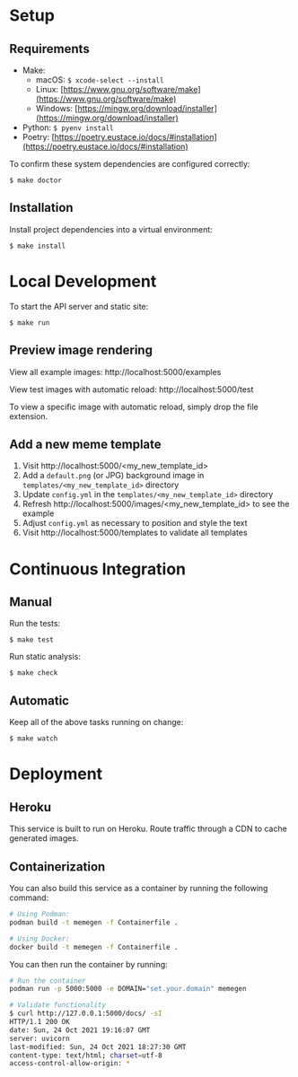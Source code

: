 # Setup

## Requirements

- Make:
  - macOS: `$ xcode-select --install`
  - Linux: [https://www.gnu.org/software/make](https://www.gnu.org/software/make)
  - Windows: [https://mingw.org/download/installer](https://mingw.org/download/installer)
- Python: `$ pyenv install`
- Poetry: [https://poetry.eustace.io/docs/#installation](https://poetry.eustace.io/docs/#installation)

To confirm these system dependencies are configured correctly:

```text
$ make doctor
```

## Installation

Install project dependencies into a virtual environment:

```text
$ make install
```

# Local Development

To start the API server and static site:

```text
$ make run
```

## Preview image rendering

View all example images: http://localhost:5000/examples

View test images with automatic reload: http://localhost:5000/test

To view a specific image with automatic reload, simply drop the file extension.

## Add a new meme template

1. Visit http://localhost:5000/<my_new_template_id>
2. Add a `default.png` (or JPG) background image in `templates/<my_new_template_id>` directory
3. Update `config.yml` in the `templates/<my_new_template_id>` directory
4. Refresh http://localhost:5000/images/<my_new_template_id> to see the example
5. Adjust `config.yml` as necessary to position and style the text
6. Visit http://localhost:5000/templates to validate all templates

# Continuous Integration

## Manual

Run the tests:

```text
$ make test
```

Run static analysis:

```text
$ make check
```

## Automatic

Keep all of the above tasks running on change:

```text
$ make watch
```

# Deployment

## Heroku

This service is built to run on Heroku. Route traffic through a CDN to cache generated images.

## Containerization

You can also build this service as a container by running the following command:

```bash
# Using Podman:
podman build -t memegen -f Containerfile .

# Using Docker:
docker build -t memegen -f Containerfile .
```

You can then run the container by running:

```bash
# Run the container
podman run -p 5000:5000 -e DOMAIN="set.your.domain" memegen

# Validate functionality
$ curl http://127.0.0.1:5000/docs/ -sI
HTTP/1.1 200 OK
date: Sun, 24 Oct 2021 19:16:07 GMT
server: uvicorn
last-modified: Sun, 24 Oct 2021 18:27:30 GMT
content-type: text/html; charset=utf-8
access-control-allow-origin: *
```
